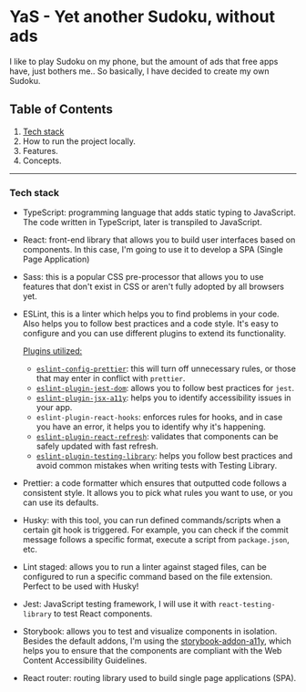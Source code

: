 # YaS - Yet another Sudoku, without ads

I like to play Sudoku on my phone, but the amount of ads that free apps have, just bothers me..
So basically, I have decided to create my own Sudoku.

## Table of Contents

1. [Tech stack](#tech-stack)
2. How to run the project locally.
3. Features.
4. Concepts.

---

### Tech stack

- TypeScript: programming language that adds static typing to JavaScript. The code written in TypeScript, later is transpiled to JavaScript.

- React: front-end library that allows you to build user interfaces based on components. In this case, I'm going to use it to develop a SPA (Single Page Application)

- Sass: this is a popular CSS pre-processor that allows you to use features that don't exist in CSS or aren't fully adopted by all browsers yet.

- ESLint, this is a linter which helps you to find problems in your code. Also helps you to follow best practices and a code style.
  It's easy to configure and you can use different plugins to extend its functionality.

  <u>Plugins utilized:</u>

  - [`eslint-config-prettier`](https://github.com/prettier/eslint-config-prettier): this will turn off unnecessary rules, or those that may enter in conflict with `prettier`.
  - [`eslint-plugin-jest-dom`](https://github.com/testing-library/eslint-plugin-jest-dom): allows you to follow best practices for `jest`.
  - [`eslint-plugin-jsx-a11y`](https://github.com/jsx-eslint/eslint-plugin-jsx-a11y): helps you to identify accessibility issues in your app.
  - `eslint-plugin-react-hooks`: enforces rules for hooks, and in case you have an error, it helps you to identify why it's happening.
  - [`eslint-plugin-react-refresh`](https://github.com/ArnaudBarre/eslint-plugin-react-refresh): validates that components can be safely updated with fast refresh.
  - [`eslint-plugin-testing-library`](https://github.com/testing-library/eslint-plugin-testing-library): helps you follow best practices and avoid common mistakes when writing tests with Testing Library.

- Prettier: a code formatter which ensures that outputted code follows a consistent style. It allows you to pick what rules you want to use, or you can use its defaults.

- Husky: with this tool, you can run defined commands/scripts when a certain git hook is triggered. For example, you can check if the commit message follows a specific format, execute a script from `package.json`, etc.

- Lint staged: allows you to run a linter against staged files, can be configured to run a specific command based on the file extension. Perfect to be used with Husky!

- Jest: JavaScript testing framework, I will use it with `react-testing-library` to test React components.

- Storybook: allows you to test and visualize components in isolation. Besides the default addons, I'm using the [storybook-addon-a11y](https://github.com/storybookjs/storybook/tree/next/code/addons/a11y), which helps you to ensure that the components are compliant with the Web Content Accessibility Guidelines.

- React router: routing library used to build single page applications (SPA).
